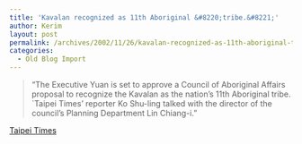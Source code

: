 ```yaml
---
title: 'Kavalan recognized as 11th Aboriginal &#8220;tribe.&#8221;'
author: Kerim
layout: post
permalink: /archives/2002/11/26/kavalan-recognized-as-11th-aboriginal-tribe/
categories:
  - Old Blog Import
---
```


>   &#8220;The Executive Yuan is set to approve a Council of Aboriginal Affairs proposal to recognize the Kavalan as the nation&#8217;s 11th Aboriginal tribe. `Taipei Times&#8217; reporter Ko Shu-ling talked with the director of the council&#8217;s Planning Department Lin Chiang-i.&#8221;


<a href="http://www.taipeitimes.com/News/taiwan/archives/2002/11/18/180024" onclick="_gaq.push(['_trackEvent', 'outbound-article', 'http://www.taipeitimes.com/News/taiwan/archives/2002/11/18/180024', 'Taipei Times']);" >Taipei Times</a>

